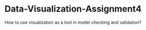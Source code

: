 # Data-Visualization-Assignment4


How to use visualization as a tool in model checking and validation?
